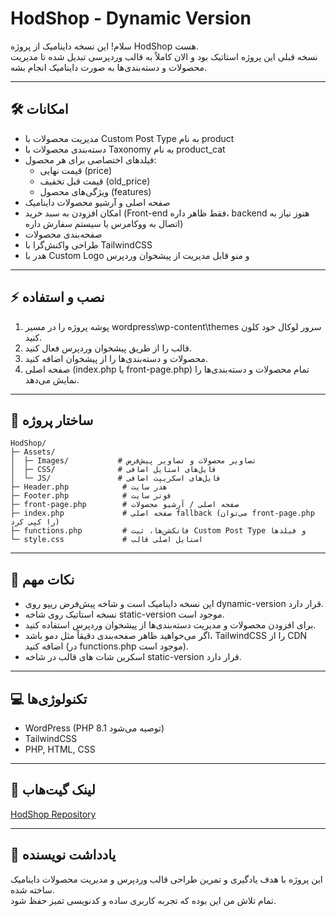 # HodShop - Dynamic Version

سلام! این نسخه داینامیک از پروژه HodShop هست.  
نسخه قبلی این پروژه استاتیک بود و الان کاملاً به قالب وردپرسی تبدیل شده تا مدیریت محصولات و دسته‌بندی‌ها به صورت داینامیک انجام بشه.

---

## 🛠️ امکانات

- مدیریت محصولات با Custom Post Type به نام product
- دسته‌بندی محصولات با Taxonomy به نام product_cat
- فیلدهای اختصاصی برای هر محصول:  
  - قیمت نهایی (price)  
  - قیمت قبل تخفیف (old_price)  
  - ویژگی‌های محصول (features)  
- صفحه اصلی و آرشیو محصولات داینامیک
- امکان افزودن به سبد خرید (Front-end فقط ظاهر داره، backend هنوز نیاز به اتصال به ووکامرس یا سیستم سفارش داره)
- صفحه‌بندی محصولات
- طراحی واکنش‌گرا با TailwindCSS
- هدر با Custom Logo و منو قابل مدیریت از پیشخوان وردپرس

---

## ⚡ نصب و استفاده

1. پوشه پروژه را در مسیر wordpress\wp-content\themes سرور لوکال خود کلون کنید.
2. قالب را از طریق پیشخوان وردپرس فعال کنید.
3. محصولات و دسته‌بندی‌ها را از پیشخوان اضافه کنید.
4. صفحه اصلی (index.php یا front-page.php) تمام محصولات و دسته‌بندی‌ها را نمایش می‌دهد.

---

## 📂 ساختار پروژه
```
HodShop/
├─ Assets/
│  ├─ Images/           # تصاویر محصولات و تصاویر پیش‌فرض
│  ├─ CSS/              # فایل‌های استایل اضافی
│  └─ JS/               # فایل‌های اسکریپت اضافی
├─ Header.php            # هدر سایت
├─ Footer.php            # فوتر سایت
├─ front-page.php        # صفحه اصلی / آرشیو محصولات
├─ index.php             # صفحه اصلی fallback (می‌توان front-page.php را کپی کرد)
├─ functions.php         # فانکشن‌ها، ثبت Custom Post Type و فیلدها
└─ style.css             # استایل اصلی قالب
```
---

## 📌 نکات مهم

- این نسخه داینامیک است و شاخه پیش‌فرض ریپو روی dynamic-version قرار دارد.
- نسخه استاتیک روی شاخه static-version موجود است.
- برای افزودن محصولات و مدیریت دسته‌بندی‌ها از پیشخوان وردپرس استفاده کنید.
- اگر می‌خواهید ظاهر صفحه‌بندی دقیقاً مثل دمو باشد، TailwindCSS را از CDN اضافه کنید (در functions.php موجود است).
- اسکرین شات های قالب در شاخه static-version قرار دارد.

---

## 💻 تکنولوژی‌ها

- WordPress (PHP 8.1  توصیه می‌شود)  
- TailwindCSS  
- PHP, HTML, CSS  

---

## 🔗 لینک گیت‌هاب

[HodShop Repository](https://github.com/amixrzie/HodShop)

---

## 📝 یادداشت نویسنده

این پروژه با هدف یادگیری و تمرین طراحی قالب وردپرس و مدیریت محصولات داینامیک ساخته شده.  
تمام تلاش من این بوده که تجربه کاربری ساده و کدنویسی تمیز حفظ شود.
